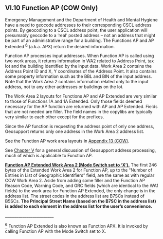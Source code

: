 <h2>VI.10  Function AP (COW Only)</h2>

Emergency Management and the Department of Health and Mental Hygiene have a need to geocode addresses to their corresponding CSCL address points.  By geocoding to a CSCL address point, the user application will presumably geocode to a ‘real’ posted address – not an address that might be part of an administrative range for a building.  The Functions AP and AP Extended <sup><a href="#section10.6" id="section10.6-6">6</a></sup> (a.k.a. APX) return the desired information.  

Function AP processes input addresses.  When Function AP is called using two work areas, it returns information in WA2 related to Address Point,  tax lot and the building identified by the input data.  Work Area 2 contains the Address Point ID and X, Y coordinates of the Address Point.  It also contains some property information such as the BBL and BIN of the input address.  Note that the Work Area 2 contains information related only to the input address, not to any other addresses or buildings on the lot.  

The Work Area 2 layouts for Functions AP and AP Extended are very similar to those of Functions 1A and 1A Extended.  Only those fields deemed necessary for the AP function are returned with AP and AP Extended.  Fields that are not needed are filler.  The field names in the copylibs are typically very similar to each other except for the prefixes.   

Since the AP function is requesting the address point of only one address, Geosupport returns only one address in the Work Area 2 address list.

See the Function AP work area layouts in [Appendix 13 (COW)](../../../appendices/appendix13/).   

See [Chapter V](../chapterV/chapterV/) for a general discussion of Geosupport address processing, much of which is applicable to Function AP.  

<b><u>Function AP Extended Work Area 2 (Mode Switch set to ‘X’).</u></b>  The first 246 bytes of the Extended Work Area 2 for Function AP, up to the “Number of Entries in List of Geographic Identifiers” field, are the same as with regular COW Work Area 2. Aside from adding some filler and the Function AP Reason Code, Warning Code, and GRC fields (which are identical to the WA1 fields) to the work area for Function AP Extended, the only change is in the address list. The street codes in the address list are B7SCs instead of B5SCs.  **The Principal Street Name (based on the B7SC in the address list) is added to each element in the address list for the user’s convenience.**

<p>_________________________</p>
<a href="#section10.6-6"><sup><span id="section10.6">6</span></sup></a> Function AP Extended is also known as Function APX.  It is invoked by calling Function AP with the Mode Switch set to X.
